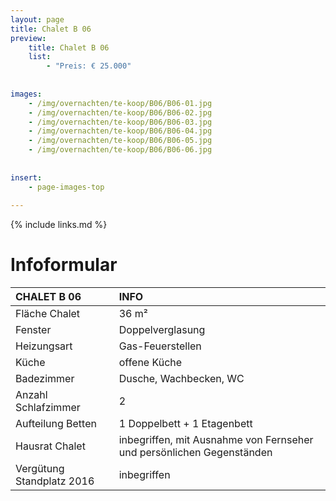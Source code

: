 ```yaml
---
layout: page
title: Chalet B 06
preview: 
    title: Chalet B 06
    list:
        - "Preis: € 25.000"
        
        
images:
    - /img/overnachten/te-koop/B06/B06-01.jpg
    - /img/overnachten/te-koop/B06/B06-02.jpg
    - /img/overnachten/te-koop/B06/B06-03.jpg
    - /img/overnachten/te-koop/B06/B06-04.jpg
    - /img/overnachten/te-koop/B06/B06-05.jpg
    - /img/overnachten/te-koop/B06/B06-06.jpg
    
    
insert:
    - page-images-top
    
---
```


{% include links.md %}



# Infoformular  

CHALET B 06                 | INFO        | 
:---------------------------|:------------|
Fläche Chalet               |36 m²
Fenster                     |Doppelverglasung
Heizungsart                 |Gas-Feuerstellen
Küche                       |offene Küche
Badezimmer                  |Dusche, Wachbecken, WC
Anzahl Schlafzimmer         |2
Aufteilung Betten           |1 Doppelbett + 1 Etagenbett
Hausrat Chalet              |inbegriffen, mit Ausnahme von Fernseher und persönlichen Gegenständen
Vergütung Standplatz 2016   |inbegriffen